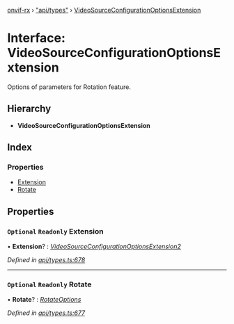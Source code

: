 [onvif-rx](../README.md) › ["api/types"](../modules/_api_types_.md) › [VideoSourceConfigurationOptionsExtension](_api_types_.videosourceconfigurationoptionsextension.md)

# Interface: VideoSourceConfigurationOptionsExtension

Options of parameters for Rotation feature.

## Hierarchy

* **VideoSourceConfigurationOptionsExtension**

## Index

### Properties

* [Extension](_api_types_.videosourceconfigurationoptionsextension.md#optional-readonly-extension)
* [Rotate](_api_types_.videosourceconfigurationoptionsextension.md#optional-readonly-rotate)

## Properties

### `Optional` `Readonly` Extension

• **Extension**? : *[VideoSourceConfigurationOptionsExtension2](_api_types_.videosourceconfigurationoptionsextension2.md)*

*Defined in [api/types.ts:678](https://github.com/patrickmichalina/onvif-rx/blob/3e9b152/src/api/types.ts#L678)*

___

### `Optional` `Readonly` Rotate

• **Rotate**? : *[RotateOptions](_api_types_.rotateoptions.md)*

*Defined in [api/types.ts:677](https://github.com/patrickmichalina/onvif-rx/blob/3e9b152/src/api/types.ts#L677)*
